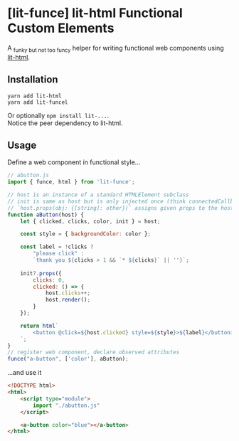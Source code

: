 # [lit-funce] lit-html Functional Custom Elements

A <sub>funky but not too funcy</sub> helper for writing functional web components using [lit-html](https://lit-html.polymer-project.org/).

## Installation
```
yarn add lit-html
yarn add lit-funcel
```
Or optionally `npm install lit-...`.  
Notice the peer dependency to lit-html.


## Usage

Define a web component in functional style...
```javascript
// abutton.js
import { funce, html } from 'lit-funce';

// host is an instance of a standard HTMLElement subclass
// init is same as host but is only injected once (think connectedCallback)
// `host.props(obj: {[string]: other})` assigns given props to the host element
function aButton(host) {
    let { clicked, clicks, color, init } = host;

    const style = { backgroundColor: color };

    const label = !clicks ? 
        "please click" : 
        `thank you ${clicks > 1 && `* ${clicks}` || ''}`;
  
    init?.props({
        clicks: 0,
        clicked: () => {
            host.clicks++;
            host.render(); 
        }
    });

    return html`
        <button @click=${host.clicked} style=${style}>${label}</button>
    `;
}
// register web component, declare observed attributes
funce("a-button", ['color'], aButton);
```

...and use it

```html
<!DOCTYPE html>
<html>
    <script type="module">
        import "./abutton.js"
    </script>

    <a-button color="blue"></a-button>
</html>
```
